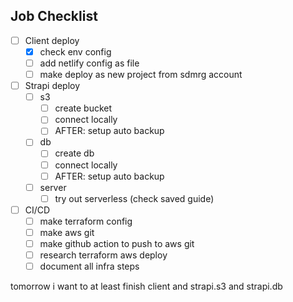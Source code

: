 ## Job Checklist
- [ ] Client deploy
	- [x] check env config
	- [ ] add netlify config as file
	- [ ] make deploy as new project from sdmrg account
- [ ] Strapi deploy
	- [ ] s3
		- [ ] create bucket
		- [ ] connect locally
		- [ ] AFTER: setup auto backup
	- [ ] db
		- [ ] create db
		- [ ] connect locally
		- [ ] AFTER: setup auto backup
	- [ ] server
		- [ ] try out serverless (check saved guide)
- [ ] CI/CD
	- [ ] make terraform config
	- [ ] make aws git
	- [ ] make github action to push to aws git
	- [ ] research terraform aws deploy
	- [ ] document all infra steps

tomorrow i want to at least finish client and strapi.s3 and strapi.db